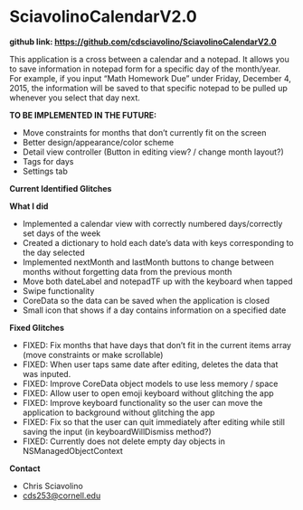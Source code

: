 # SciavolinoCalendarV2.0

**github link: https://github.com/cdsciavolino/SciavolinoCalendarV2.0**

This application is a cross between a calendar and a notepad. It allows you to save information in notepad form for a specific day of the month/year. For example, if you input “Math Homework Due” under Friday, December 4, 2015, the information will be saved to that specific notepad to be pulled up whenever you select that day next.


**TO BE IMPLEMENTED IN THE FUTURE:**
- Move constraints for months that don’t currently fit on the screen
- Better design/appearance/color scheme
- Detail view controller (Button in editing view? / change month layout?)
- Tags for days
- Settings tab

**Current Identified Glitches**

**What I did**
- Implemented a calendar view with correctly numbered days/correctly set days of the week
- Created a dictionary to hold each date’s data with keys corresponding to the day selected
- Implemented nextMonth and lastMonth buttons to change between months without forgetting data from the previous month
- Move both dateLabel and notepadTF up with the keyboard when tapped
- Swipe functionality
- CoreData so the data can be saved when the application is closed 
- Small icon that shows if a day contains information on a specified date

**Fixed Glitches**
- FIXED: Fix months that have days that don’t fit in the current items array (move constraints or make scrollable)
- FIXED: When user taps same date after editing, deletes the data that was inputed. 
- FIXED: Improve CoreData object models to use less memory / space
- FIXED: Allow user to open emoji keyboard without glitching the app
- FIXED: Improve keyboard functionality so the user can move the application to background without glitching the app
- FIXED: Fix so that the user can quit immediately after editing while still saving the input (in keyboardWillDismiss method?)
- FIXED: Currently does not delete empty day objects in NSManagedObjectContext


**Contact**
- Chris Sciavolino
- cds253@cornell.edu